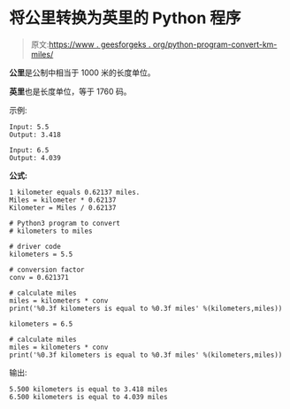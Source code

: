 # 将公里转换为英里的 Python 程序

> 原文:[https://www . geesforgeks . org/python-program-convert-km-miles/](https://www.geeksforgeeks.org/python-program-convert-kilometers-miles/)

**公里**是公制中相当于 1000 米的长度单位。

**英里**也是长度单位，等于 1760 码。

示例:

```
Input: 5.5 
Output: 3.418 

Input: 6.5
Output: 4.039

```

**公式:**

```
1 kilometer equals 0.62137 miles.
Miles = kilometer * 0.62137   
Kilometer = Miles / 0.62137

```

```
# Python3 program to convert
# kilometers to miles

# driver code
kilometers = 5.5

# conversion factor
conv = 0.621371

# calculate miles
miles = kilometers * conv
print('%0.3f kilometers is equal to %0.3f miles' %(kilometers,miles))

kilometers = 6.5

# calculate miles
miles = kilometers * conv
print('%0.3f kilometers is equal to %0.3f miles' %(kilometers,miles))
```

输出:

```
5.500 kilometers is equal to 3.418 miles
6.500 kilometers is equal to 4.039 miles

```
